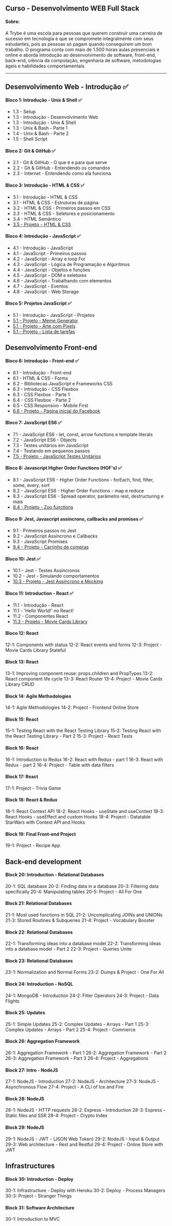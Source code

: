 ## Curso - Desenvolvimento WEB Full Stack

#### Sobre:

 A Trybe é uma escola para pessoas que querem construir uma carreira de sucesso em tecnologia e que se compromete integralmente com seus estudantes, pois as pessoas só pagam quando conseguirem um bom trabalho.
O programa conta com mais de 1.500 horas aulas presenciais e online e aborda introdução ao desenvolvimento de software, front-end, back-end, ciência da computação, engenharia de software, metodologias ágeis e habilidades comportamentais.

<hr />

## Desenvolvimento Web - Introdução ✅

#### Bloco 1: Introdução - Unix & Shell ✅

<ul>
<li>1.3 - Setup</li>
<li>1.3 - Introdução - Desenvolvimento Web</li>
<li>1.3 - Introdução - Unix & Shell</li>
<li>1.3 - Unix & Bash - Parte 1</li>
<li>1.4 - Unix & Bash - Parte 2</li>
<li>1.5 - Shell Script</li>
</ul>

#### Bloco 2: Git & GitHub ✅

<ul>
  <li>2.1 - Git & GitHub - O que é e para que serve </li>
  <li>2.2 - Git & GitHub - Entendendo os comandos </li>
  <li>2.3 - Internet - Entendendo como ela funciona </li>
</ul>

#### Bloco 3: Introdução - HTML & CSS ✅

<ul>
<li>3.1 - Introdução - HTML & CSS</li>
<li>3.1 - HTML & CSS - Estruturas de página</li>
<li>3.2 - HTML & CSS - Primeiros passos em CSS</li>
<li>3.3 - HTML & CSS - Seletores e posicionamento</li>
<li>3.4 - HTML Semântico</li>
<li><a href="https://lucascv.github.io/html-css" rel="nofollow">3.5 - Projeto - HTML & CSS</a></li>
</ul>

#### Bloco 4: Introdução - JavaScript ✅

<ul>
<li>4.1 - Introdução - JavaScript</li>
<li>4.1 - JavaScript - Primeiros passos</li>
<li>4.2 - JavaScript - Array e loop For</li>
<li>4.3 - JavaScript - Lógica de Programação e Algoritmos</li>
<li>4.4 - JavaScript - Objetos e funções</li>
<li>4.5 - JavaScript - DOM e seletores</li>
<li>4.6 - JavaScript - Trabalhando com elementos</li>
<li>4.7 - JavaScript - Eventos</li>
<li>4.8 - JavaScript - Web Storage</li>
</ul>

#### Bloco 5: Projetos JavaScript ✅

<ul>
<li>5.1 - Introdução - JavaScript - Projetos</li>
<li><a href="https://lucascv.github.io/meme-generator" rel="nofollow">5.1 - Projeto - Meme Generator</a></li>
<li><a href="https://lucascv.github.io/make-me-an-artist" rel="nofollow">5.1 - Projeto - Arte com Pixels</a></li>
<li><a href="https://lucascv.github.io/todo-list" rel="nofollow">5.1 - Projeto - Lista de tarefas</a></li>
</ul>

## Desenvolvimento Front-end

#### Bloco 6: Introdução - Front-end ✅

<ul>
<li>6.1 - Introdução - Front-end</li>
<li>6.1 - HTML & CSS - Forms</li>
<li>6.2 - Bibliotecas JavaScript e Frameworks CSS</li>
<li>6.3 - Introdução - CSS Flexbox</li>
<li>6.3 - CSS Flexbox - Parte 1</li>
<li>6.4 - CSS Flexbox - Parte 2</li>
<li>6.5 - CSS Responsivo - Mobile First</li>
<li><a href="https://lucascv.github.io/signup-facebook" rel="nofollow">6.6 - Projeto - Página inicial do Facebook</a></li>
</ul>

#### Bloco 7: JavaScript ES6 ✅

<ul>
<li>7.1 - JavaScript ES6 - let, const, arrow functions e template literals</li>
<li>7.2 - JavaScript ES6 - Objects</li>
<li>7.3 - Testes unitários em JavaScript</li>
<li>7.4 - Testando em pequenos passos</li>
<li><a href="https://github.com/lucascv/Trybe/tree/master/Bloco7/Projeto" rel="nofollow">7.5 - Projeto - JavaScript Testes Unitários</a></li>
</ul>

#### Bloco 8: Javascript Higher Order Functions (HOF's) ✅

<ul>
<li>8.1 - JavaScript ES6 - Higher Order Functions - forEach, find, filter, some, every, sort</li>
<li>8.2 - JavaScript ES6 - Higher Order Functions - map e reduce</li>
<li>8.3 - JavaScript ES6 - Spread operator, parâmetro rest, destructuring e mais</li>
<li><a href="https://github.com/lucascv/Trybe/tree/master/Bloco8/Projeto" rel="nofollow">8.4 - Projeto - Zoo functions</a></li>
</ul>

#### Bloco 9: Jest, Javascript assíncrono, callbacks and promises ✅

<ul>
<li>9.1 - Primeiros passos no Jest</li>
<li>9.2 - JavaScript Assíncrono e Callbacks</li>
<li>9.3 - JavaScript Promises</li>
<li><a href="https://lucascv.github.io/shopping-cart" rel="nofollow">9.4 - Projeto - Carrinho de compras</a></li>
</ul>

#### Bloco 10: Jest ✅

<ul>
<li>10.1 - Jest - Testes Assíncronos</li>
<li>10.2 - Jest - Simulando comportamentos</li>
<li><a href="https://github.com/lucascv/Trybe/tree/master/Bloco10/Projeto" rel="nofollow">10.3 - Projeto - Jest Assíncrono e Mocking</a></li>
</ul>

#### Bloco 11: Introduction - React ✅

<ul>
<li>11.1 - Introdução - React</li>
<li>11.1 - 'Hello World!' no React!</li>
<li>11.2 - Componentes React</li>
<li><a href="https://github.com/lucascv/Trybe/tree/master/Bloco11/Projeto" rel="nofollow">11.3 - Projeto - Movie Cards Library</a></li>
</ul>

#### Bloco 12: React
 12-1: Components with status
 12-2: React events and forms
 12-3: Project - Movie Cards Library Stateful

#### Block 13: React
 13-1: Improving component reuse: props.children and PropTypes
 13-2: React component life cycle
 13-3: React Router
 13-4: Project - Movie Cards Library CRUD

#### Block 14: Agile Methodologies
 14-1: Agile Methodologies
 14-2: Project - Frontend Online Store

#### Block 15: React
 15-1: Testing React with the React Testing Library
 15-2: Testing React with the React Testing Library - Part 2
 15-3: Project - React Tests

#### Block 16: React
 16-1: Introduction to Redux
 16-2: React with Redux - part 1
 16-3: React with Redux - part 2
 16-4: Project - Table with data filters

#### Block 17: React
 17-1: Project - Trivia Game

#### Block 18: React & Redux
 18-1: React Context API
 18-2: React Hooks - useState and useContext
 18-3: React Hooks - useEffect and custom Hooks
 18-4: Project - Datatable StarWars with Context API and Hooks

#### Block 19: Final Front-end Project
 19-1: Project - Recipe App


## Back-end development

#### Block 20: Introduction - Relational Databases
 20-1: SQL database
 20-2: Finding data in a database
 20-3: Filtering data specifically
 20-4: Manipulating tables
 20-5: Project - All For One

#### Block 21: Relational Databases
 21-1: Most used functions in SQL
 21-2: Uncomplicating JOINs and UNIONs
 21-3: Stored Routines & Subqueries
 21-4: Project - Vocabulary Booster

#### Block 22: Relational Databases
 22-1: Transforming ideas into a database model
 22-2: Transforming ideas into a database model - Part 2
 22-3: Project - Queries Unite

#### Block 23: Relational Databases
 23-1: Normalization and Normal Forms
 23-2: Dumps & Project - One For All

#### Block 24: Introduction - NoSQL
 24-1: MongoDB - Introduction
 24-2: Filter Operators
 24-3: Project - Data Flights

#### Block 25: Updates
 25-1: Simple Updates
 25-2: Complex Updates - Arrays - Part 1
 25-3: Complex Updates - Arrays - Part 2
 25-4: Project - Commerce

#### Block 26: Aggregation Framework
 26-1: Aggregation Framework - Part 1
 26-2: Aggregation Framework - Part 2
 26-3: Aggregation Framework - Part 3
 26-4: Project - Aggregations

#### Block 27: Intro - NodeJS
 27-1: NodeJS - Introduction
 27-2: NodeJS - Architecture
 27-3: NodeJS - Asynchronous Flow
 27-4: Project - A CLI of Ice and Fire

#### Block 28: NodeJS
 28-1: NodeJS - HTTP requests
 28-2: Express - Introduction
 28-3: Express - Static files and SSR
 28-4: Project - Crypto Index

#### Block 29: NodeJS
 29-1: NodeJS - JWT - (JSON Web Token)
 29-2: NodeJS - Input & Output
 29-3: Web architecture - Rest and Restful
 29-4: Project - Online Store with JWT


## Infrastructures

#### Block 30: Introduction - Deploy
 30-1: Infrastructure - Deploy with Heroku
 30-2: Deploy - Process Managers
 30-3: Project - Stranger Things

#### Block 31: Software Architecture
 30-1: Introduction to MVC
